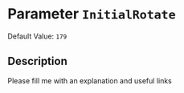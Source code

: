 # Parameter `InitialRotate`
Default Value: `179`

## Description
Please fill me with an explanation and useful links

